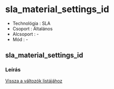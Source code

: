 # sla\_material\_settings\_id

* Technológia : SLA
* Csoport : Általános
* Alcsoport : -
* Mód : -

## sla\_material\_settings\_id

### Leírás

[Vissza a változók listájához](variable_list.md)

